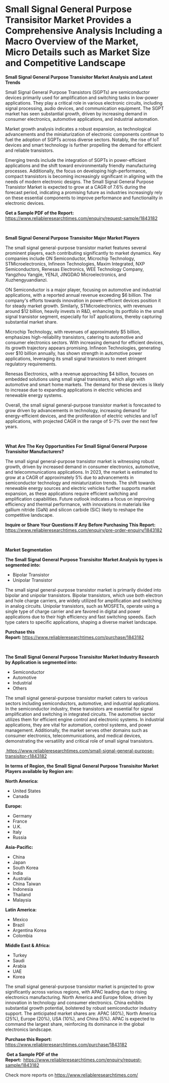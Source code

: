 <p><h1>Small Signal General Purpose Transisitor Market Provides a Comprehensive Analysis Including a Macro Overview of the Market, Micro Details such as Market Size and Competitive Landscape</h1></p><p><strong>Small Signal General Purpose Transisitor Market Analysis and Latest Trends</strong></p>
<p><p>Small Signal General Purpose Transistors (SGPTs) are semiconductor devices primarily used for amplification and switching tasks in low-power applications. They play a critical role in various electronic circuits, including signal processing, audio devices, and communication equipment. The SGPT market has seen substantial growth, driven by increasing demand in consumer electronics, automotive applications, and industrial automation.</p><p>Market growth analysis indicates a robust expansion, as technological advancements and the miniaturization of electronic components continue to fuel the adoption of SGPTs across diverse sectors. Notably, the rise of IoT devices and smart technology is further propelling the demand for efficient and reliable transistors.</p><p>Emerging trends include the integration of SGPTs in power-efficient applications and the shift toward environmentally friendly manufacturing processes. Additionally, the focus on developing high-performance, compact transistors is becoming increasingly significant in aligning with the needs of modern electronic designs. The Small Signal General Purpose Transistor Market is expected to grow at a CAGR of 7.6% during the forecast period, indicating a promising future as industries increasingly rely on these essential components to improve performance and functionality in electronic devices.</p></p>
<p><strong>Get a Sample PDF of the Report:&nbsp;</strong> <a href="https://www.reliableresearchtimes.com/enquiry/request-sample/1843182?utm_campaign=2007&utm_medium=2&utm_source=Github&utm_content=ia&utm_term=13022025&utm_id=small-signal-general-purpose-transisitor">https://www.reliableresearchtimes.com/enquiry/request-sample/1843182</a></p>
<p>&nbsp;</p>
<p><strong>Small Signal General Purpose Transisitor Major Market Players</strong></p>
<p><p>The small signal general-purpose transistor market features several prominent players, each contributing significantly to market dynamics. Key companies include ON Semiconductor, Microchip Technology, STMicroelectronics, Infineon Technologies, Maxim Integrated, NXP Semiconductors, Renesas Electronics, WEE Technology Company, Yangzhou Yangjie, YENJI, JINGDAO Microelectronics, and Xuzhengyuandianzi.</p><p>ON Semiconductor is a major player, focusing on automotive and industrial applications, with a reported annual revenue exceeding $6 billion. The company's efforts towards innovation in power-efficient devices position it for steady market growth. Similarly, STMicroelectronics, with revenues around $12 billion, heavily invests in R&D, enhancing its portfolio in the small signal transistor segment, especially for IoT applications, thereby capturing substantial market share.</p><p>Microchip Technology, with revenues of approximately $5 billion, emphasizes high-reliability transistors, catering to automotive and consumer electronics sectors. With increasing demand for efficient devices, its growth trajectory appears promising. Infineon Technologies, generating over $10 billion annually, has shown strength in automotive power applications, leveraging its small signal transistors to meet stringent regulatory requirements.</p><p>Renesas Electronics, with a revenue approaching $4 billion, focuses on embedded solutions using small signal transistors, which align with automotive and smart home markets. The demand for these devices is likely to increase due to expanding applications in electric vehicles and renewable energy systems.</p><p>Overall, the small signal general-purpose transistor market is forecasted to grow driven by advancements in technology, increasing demand for energy-efficient devices, and the proliferation of electric vehicles and IoT applications, with projected CAGR in the range of 5-7% over the next few years.</p></p>
<p>&nbsp;</p>
<p><strong>What Are The Key Opportunities For Small Signal General Purpose Transisitor Manufacturers?</strong></p>
<p><p>The small signal general-purpose transistor market is witnessing robust growth, driven by increased demand in consumer electronics, automotive, and telecommunications applications. In 2023, the market is estimated to grow at a CAGR of approximately 5% due to advancements in semiconductor technology and miniaturization trends. The shift towards renewable energy sources and electric vehicles further supports market expansion, as these applications require efficient switching and amplification capabilities. Future outlook indicates a focus on improving efficiency and thermal performance, with innovations in materials like gallium nitride (GaN) and silicon carbide (SiC) likely to reshape the competitive landscape.</p></p>
<p><strong>Inquire or Share Your Questions If Any Before Purchasing This Report:</strong> <a href="https://www.reliableresearchtimes.com/enquiry/pre-order-enquiry/1843182?utm_campaign=2007&utm_medium=2&utm_source=Github&utm_content=ia&utm_term=13022025&utm_id=small-signal-general-purpose-transisitor">https://www.reliableresearchtimes.com/enquiry/pre-order-enquiry/1843182</a></p>
<p>&nbsp;</p>
<p><strong>Market Segmentation</strong></p>
<p><strong>The Small Signal General Purpose Transisitor Market Analysis by types is segmented into:</strong></p>
<p><ul><li>Bipolar Transistor</li><li>Unipolar Transistor</li></ul></p>
<p><p>The small signal general-purpose transistor market is primarily divided into bipolar and unipolar transistors. Bipolar transistors, which use both electron and hole charge carriers, are widely utilized for amplification and switching in analog circuits. Unipolar transistors, such as MOSFETs, operate using a single type of charge carrier and are favored in digital and power applications due to their high efficiency and fast switching speeds. Each type caters to specific applications, shaping a diverse market landscape.</p></p>
<p><strong>Purchase this Report:&nbsp;</strong><a href="https://www.reliableresearchtimes.com/purchase/1843182?utm_campaign=2007&utm_medium=2&utm_source=Github&utm_content=ia&utm_term=13022025&utm_id=small-signal-general-purpose-transisitor">https://www.reliableresearchtimes.com/purchase/1843182</a></p>
<p>&nbsp;</p>
<p><strong>The Small Signal General Purpose Transisitor Market Industry Research by Application is segmented into:</strong></p>
<p><ul><li>Semiconductor</li><li>Automotive</li><li>Industrial</li><li>Others</li></ul></p>
<p><p>The small signal general-purpose transistor market caters to various sectors including semiconductors, automotive, and industrial applications. In the semiconductor industry, these transistors are essential for signal amplification and switching in integrated circuits. The automotive sector utilizes them for efficient engine control and electronic systems. In industrial applications, they are vital for automation, control systems, and power management. Additionally, the market serves other domains such as consumer electronics, telecommunications, and medical devices, demonstrating the versatility and critical role of small signal transistors.</p></p>
<p><a href="https://www.reliableresearchtimes.com/small-signal-general-purpose-transisitor-r1843182?utm_campaign=2007&utm_medium=2&utm_source=Github&utm_content=ia&utm_term=13022025&utm_id=small-signal-general-purpose-transisitor">&nbsp;https://www.reliableresearchtimes.com/small-signal-general-purpose-transisitor-r1843182</a></p>
<p><strong>In terms of Region, the Small Signal General Purpose Transisitor Market Players available by Region are:</strong></p>
<p>
    <p> <strong> North America: </strong>
        <ul>
            <li>United States</li>
            <li>Canada</li>
        </ul>
        </p> 
    <p> <strong> Europe: </strong>
        <ul>
            <li>Germany</li>
            <li>France</li>
            <li>U.K.</li>
            <li>Italy</li>
            <li>Russia</li>
        </ul>
        </p> 
    <p> <strong> Asia-Pacific: </strong>
        <ul>
            <li>China</li>
            <li>Japan</li>
            <li>South Korea</li>
            <li>India</li>
            <li>Australia</li>
            <li>China Taiwan</li>
            <li>Indonesia</li>
            <li>Thailand</li>
            <li>Malaysia</li>
        </ul>
        </p> 
    <p> <strong> Latin America: </strong>
        <ul>
            <li>Mexico</li>
            <li>Brazil</li>
            <li>Argentina Korea</li>
            <li>Colombia</li>
        </ul>
        </p> 
    <p> <strong> Middle East & Africa: </strong>
        <ul>
            <li>Turkey</li>
            <li>Saudi</li>
            <li>Arabia</li>
            <li>UAE</li>
            <li>Korea</li>
        </ul>
    </p>
    </p>
<p><p>The small signal general-purpose transistor market is projected to grow significantly across various regions, with APAC leading due to rising electronics manufacturing. North America and Europe follow, driven by innovation in technology and consumer electronics. China exhibits substantial growth potential, bolstered by robust semiconductor industry support. The anticipated market shares are: APAC (40%), North America (25%), Europe (20%), USA (10%), and China (5%). APAC is expected to command the largest share, reinforcing its dominance in the global electronics landscape.</p></p>
<p><strong>Purchase this Report: </strong><a href="https://www.reliableresearchtimes.com/purchase/1843182?utm_campaign=2007&utm_medium=2&utm_source=Github&utm_content=ia&utm_term=13022025&utm_id=small-signal-general-purpose-transisitor">https://www.reliableresearchtimes.com/purchase/1843182</a></p>
<p>&nbsp;<strong>Get a Sample PDF of the Report:&nbsp;&nbsp;</strong><a href="https://www.reliableresearchtimes.com/enquiry/request-sample/1843182?utm_campaign=2007&utm_medium=2&utm_source=Github&utm_content=ia&utm_term=13022025&utm_id=small-signal-general-purpose-transisitor">https://www.reliableresearchtimes.com/enquiry/request-sample/1843182</a></p>
<p><strong></strong></p>
<p>Check more reports on <a href="https://www.reliableresearchtimes.com/?utm_campaign=2007&utm_medium=2&utm_source=Github&utm_content=ia&utm_term=13022025&utm_id=small-signal-general-purpose-transisitor">https://www.reliableresearchtimes.com/</a></p>